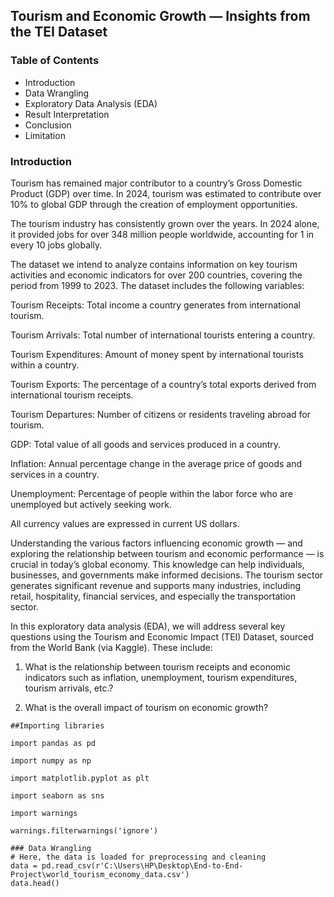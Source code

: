## Tourism and Economic Growth — Insights from the TEI Dataset

### Table of Contents
- Introduction
- Data Wrangling
- Exploratory Data Analysis (EDA)
- Result Interpretation
- Conclusion
- Limitation

### Introduction

Tourism has remained major contributor to a country’s Gross Domestic Product (GDP) over time. In 2024, tourism was estimated to contribute over 10% to global GDP through the creation of employment opportunities.

The tourism industry has consistently grown over the years. In 2024 alone, it provided jobs for over 348 million people worldwide, accounting for 1 in every 10 jobs globally.

The dataset we intend to analyze contains information on key tourism activities and economic indicators for over 200 countries, covering the period from 1999 to 2023. The dataset includes the following variables:

Tourism Receipts: Total income a country generates from international tourism.

Tourism Arrivals: Total number of international tourists entering a country.

Tourism Expenditures: Amount of money spent by international tourists within a country.

Tourism Exports: The percentage of a country’s total exports derived from international tourism receipts.

Tourism Departures: Number of citizens or residents traveling abroad for tourism.

GDP: Total value of all goods and services produced in a country.

Inflation: Annual percentage change in the average price of goods and services in a country.

Unemployment: Percentage of people within the labor force who are unemployed but actively seeking work.

All currency values are expressed in current US dollars.

Understanding the various factors influencing economic growth — and exploring the relationship between tourism and economic performance — is crucial in today’s global economy. This knowledge can help individuals, businesses, and governments make informed decisions. The tourism sector generates significant revenue and supports many industries, including retail, hospitality, financial services, and especially the transportation sector.

In this exploratory data analysis (EDA), we will address several key questions using the Tourism and Economic Impact (TEI) Dataset, sourced from the World Bank (via Kaggle). These include:

1. What is the relationship between tourism receipts and economic indicators such as inflation, unemployment, tourism expenditures, tourism arrivals, etc.?

2. What is the overall impact of tourism on economic growth?



```
##Importing libraries

import pandas as pd

import numpy as np

import matplotlib.pyplot as plt

import seaborn as sns

import warnings

warnings.filterwarnings('ignore')

### Data Wrangling
# Here, the data is loaded for preprocessing and cleaning
data = pd.read_csv(r'C:\Users\HP\Desktop\End-to-End-Project\world_tourism_economy_data.csv')
data.head()



